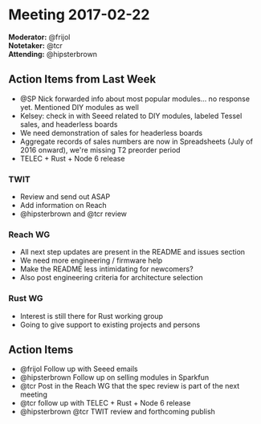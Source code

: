 # Meeting 2017-02-22

**Moderator:** @frijol  
**Notetaker:** @tcr  
**Attending:** @hipsterbrown

## Action Items from Last Week

- @SP Nick forwarded info about most popular modules... no response yet. Mentioned DIY modules as well
- Kelsey: check in with Seeed related to DIY modules, labeled Tessel sales, and headerless boards
- We need demonstration of sales for headerless boards
- Aggregate records of sales numbers are now in Spreadsheets (July of 2016 onward), we're missing T2 preorder period
- TELEC + Rust + Node 6 release

### TWIT

- Review and send out ASAP
- Add information on Reach
- @hipsterbrown and @tcr review

### Reach WG

- All next step updates are present in the README and issues section
- We need more engineering / firmware help
- Make the README less intimidating for newcomers?
- Also post engineering criteria for architecture selection

### Rust WG

- Interest is still there for Rust working group
- Going to give support to existing projects and persons

## Action Items

- @frijol Follow up with Seeed emails
- @hipsterbrown Follow up on selling modules in Sparkfun
- @tcr Post in the Reach WG that the spec review is part of the next meeting
- @tcr follow up with TELEC + Rust + Node 6 release
- @hipsterbrown @tcr TWIT review and forthcoming publish

